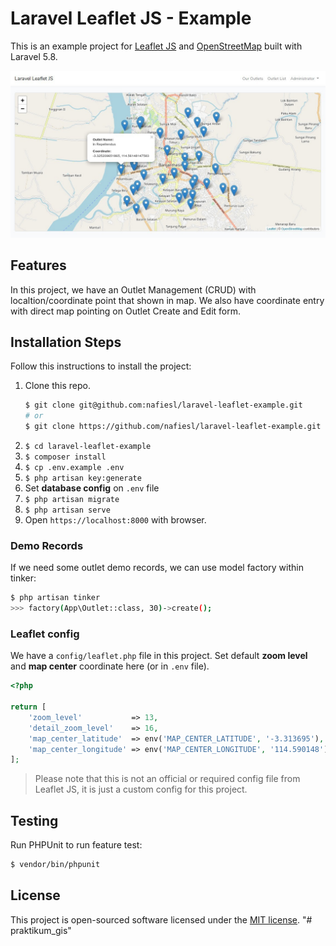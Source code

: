 # Laravel Leaflet JS - Example

This is an example project for [Leaflet JS](https://leafletjs.com) and [OpenStreetMap](https://www.openstreetmap.org) built with Laravel 5.8.

![Laravel Leaflet JS Project Example](public/screenshots/leaflet-map-01.jpg)

## Features

In this project, we have an Outlet Management (CRUD) with localtion/coordinate point that shown in map. We also have coordinate entry with direct map pointing on Outlet Create and Edit form.

## Installation Steps

Follow this instructions to install the project:

1. Clone this repo.
    ```bash
    $ git clone git@github.com:nafiesl/laravel-leaflet-example.git
    # or
    $ git clone https://github.com/nafiesl/laravel-leaflet-example.git
    ```
2. `$ cd laravel-leaflet-example`
3. `$ composer install`
4. `$ cp .env.example .env`
5. `$ php artisan key:generate`
6. Set **database config** on `.env` file
7. `$ php artisan migrate`
8. `$ php artisan serve`
10. Open `https://localhost:8000` with browser.

### Demo Records

If we need some outlet demo records, we can use model factory within tinker:

```bash
$ php artisan tinker
>>> factory(App\Outlet::class, 30)->create();
```

### Leaflet config

We have a `config/leaflet.php` file in this project. Set default **zoom level** and **map center** coordinate here (or in `.env` file).

```php
<?php

return [
    'zoom_level'           => 13,
    'detail_zoom_level'    => 16,
    'map_center_latitude'  => env('MAP_CENTER_LATITUDE', '-3.313695'),
    'map_center_longitude' => env('MAP_CENTER_LONGITUDE', '114.590148'),
];
```

> Please note that this is not an official or required config file from Leaflet JS, it is just a custom config for this project.

## Testing

Run PHPUnit to run feature test:

```bash
$ vendor/bin/phpunit
```

## License

This project is open-sourced software licensed under the [MIT license](LICENSE).
"# praktikum_gis" 
